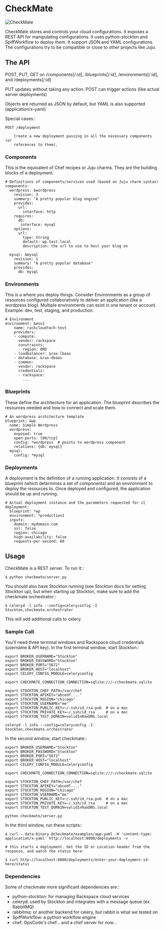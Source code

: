 # CheckMate
![CheckMate](https://github.com/ziadsawalha/checkmate/raw/master/checkmate/static/checkmate.png)

CheckMate stores and controls your cloud configurations. It exposes a REST API
for manipulating configurations. It uses python-stockton and SpiffWorkflow to
deploy them. It support JSON and YAML configurations. The configurations try to
be compatible or close to other projects like Juju.

## The API

POST, PUT, GET on /components[/:id], /blueprints[/:id], /environments[/:id],
and /deployments[/:id]

PUT updates without taking any action.
POST can trigger actions (like actual server deployments)

Objects are returned as JSON by default, but YAML is also supported (application/x-yaml)

Special cases::

    POST /deployment

        Create a new deployment passing in all the necessary components (or
        references to them).

### Components

This is the equivalent of Chef recipes or Juju charms. They are the building
blocks of a deployment.

    # Definitions of components/services used (based on Juju charm syntax)
    components:
      wordpress: &wordpress
        revision: 3
        summary: "A pretty popular blog engine"
        provides:
          url:
            interface: http
        requires:
          db:
           interface: mysql
        options:
          url:
            type: String
            default: wp.test.local
            description: the url to use to host your blog on

      mysql: &mysql
        revision: 1
        summary: "A pretty popular database"
        provides:
          db: mysql

### Environments

This is a where you deploy things. Consider Environments as a group of
resources configured collaboratively to deliver an application (like a
wordpress blog).
Multiple environments can exist in one tenant or account. Example: dev, test, staging, and production.

    # Environment
    environment: &env1
        name: rackcloudtech-test
        providers:
        - compute:
          vendor: rackspace
          constraints:
          - region: ORD
        - loadbalancer: &rax-lbaas
        - database: &rax-dbaas
        - common:
          vendor: rackspace
          credentials:
          - rackspace:
            ...

### Blueprints

These define the architecture for an application. The blueprint describes the
resources needed and how to connect and scale them.

    # An wordpress architecture template
    blueprint: &wp
      name: Simple Wordpress
      wordpress:
        exposed: true
        open-ports: [80/tcp]
        config: *wordpress  # points to wordpress component
        relations: {db: mysql}
      mysql:
        config: *mysql


### Deployments

A deployment is the definition of a running application. It consists of a
blueprint (which determines a set of components) and an environment to deploy
the resources to. Once deployed and configured, the application should be up
and running.

    # Actual deployment instance and the parameters requested for it
    deployment:
      blueprint: *wp
      environment: *production1
      inputs:
        domain: mydomain.com
        ssl: false
        region: chicago
        high-availability: false
        requests-per-second: 60

## Usage

CheckMate is a REST server. To run it::

    $ python checkmate/server.py

You should also have Stockton running (see Stockton docs for setting Stockton
up), but when starting up Stockton, make sure to add the checkmate
orchestrator::

    $ celeryd -l info --config=celeryconfig -I Stockton,checkmate.orchestrator

This will add additional calls to celery.


### Sample Call

You'll need three terminal windows and Rackspace cloud credentials (username &
API key). In the first terminal window, start Stockton::

    export BROKER_USERNAME="Stockton"
    export BROKER_PASSWORD="Stockton"
    export BROKER_PORT="5672"
    export BROKER_HOST="localhost"
    export CELERY_CONFIG_MODULE=celeryconfig

    export CHECKMATE_CONNECTION_CONNECTION=sqlite:///~/checkmate.sqlite

    export STOCKTON_CHEF_PATH=/var/chef
    export STOCKTON_APIKEY="abcedf...."
    export STOCKTON_REGION="chicago"
    export STOCKTON_USERNAME="me"
    export STOCKTON_PUBLIC_KEY=~/.ssh/id_rsa.pub  # on a mac
    export STOCKTON_PRIVATE_KEY=~/.ssh/id_rsa     # on a mac
    export STOCKTON_TEST_DOMAIN=validInRaxDNS.local

    celeryd -l info --config=celeryconfig -I Stockton,checkmate.orchestrator

In the second window, start checkmate::

    export BROKER_USERNAME="Stockton"
    export BROKER_PASSWORD="Stockton"
    export BROKER_PORT="5672"
    export BROKER_HOST="localhost"
    export CELERY_CONFIG_MODULE=celeryconfig

    export CHECKMATE_CONNECTION_CONNECTION=sqlite:///~/checkmate.sqlite

    export STOCKTON_CHEF_PATH=/var/chef
    export STOCKTON_APIKEY="abcedf...."
    export STOCKTON_REGION="chicago"
    export STOCKTON_USERNAME="me"
    export STOCKTON_PUBLIC_KEY=~/.ssh/id_rsa.pub  # on a mac
    export STOCKTON_PRIVATE_KEY=~/.ssh/id_rsa     # on a mac
    export STOCKTON_TEST_DOMAIN=validInRaxDNS.local

    python checkmate/server.py

In the third window, run these scripts::

    $ curl --data-binary @checkmate/examples/app.yaml -H 'content-type: application/x-yaml' http://localhost:8080/deployments -v

    # this starts a deployment. Get the ID or Location header from the response, and watch the status here:

    $ curl http://localhost:8080/deployments/enter-your-deployment-id-here/status



### Dependencies

Some of checkmate more significant dependencies are::

- python-stockton: for managing Rackspace cloud services
- celeryd: used by Stockton and integrates with a message queue (ex. RabbitMQ)
- rabbitmq: or another backend for celery, but rabbit is what we tested on
- SpiffWorkflow: a python workflow engine
- chef: OpsCode's chef... and a chef server for now...

